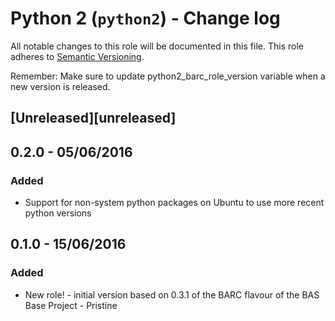 # Python 2 (`python2`) - Change log

All notable changes to this role will be documented in this file.
This role adheres to [Semantic Versioning](http://semver.org/spec/v2.0.0.html).

Remember: Make sure to update python2_barc_role_version variable when a new version is released.

## [Unreleased][unreleased]

## 0.2.0 - 05/06/2016

### Added

* Support for non-system python packages on Ubuntu to use more recent python versions

## 0.1.0 - 15/06/2016

### Added

* New role! - initial version based on 0.3.1 of the BARC flavour of the BAS Base Project - Pristine
